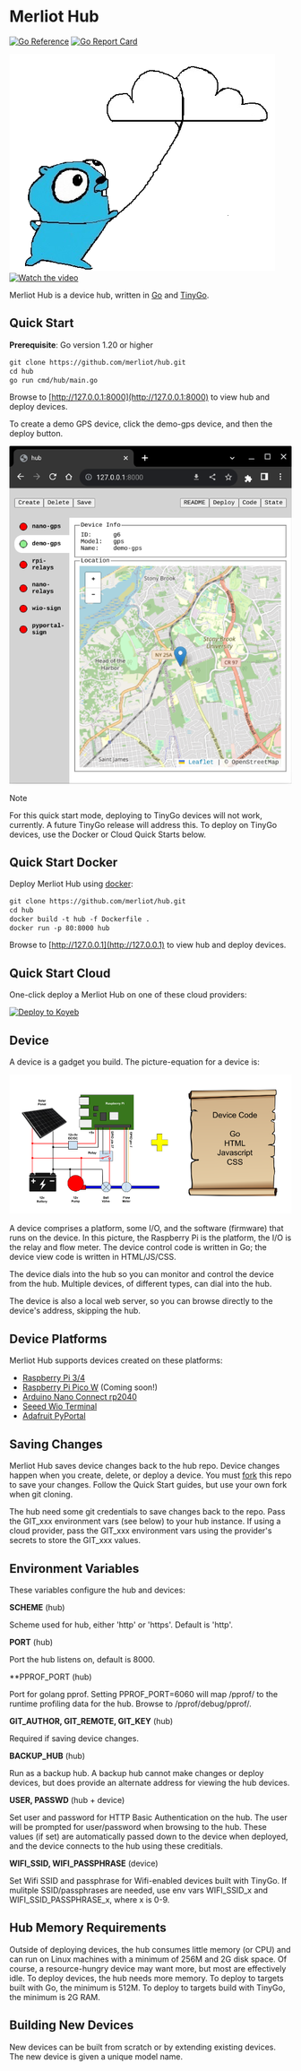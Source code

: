 # Merliot Hub

[![Go Reference](https://pkg.go.dev/badge/pkg.dev.go/github.com/merliot/hub.svg)](https://pkg.go.dev/github.com/merliot/hub)
[![Go Report Card](https://goreportcard.com/badge/github.com/merliot/hub)](https://goreportcard.com/report/github.com/merliot/hub)

![Gopher Thing](images/gopher_cloud.png)[![Watch the video](https://img.youtube.com/vi/oHmQlU-gCKA/0.jpg)](https://youtu.be/oHmQlU-gCKA)

Merliot Hub is a device hub, written in [Go](go.dev) and [TinyGo](tinygo.org).

## Quick Start

**Prerequisite**: Go version 1.20 or higher

```
git clone https://github.com/merliot/hub.git
cd hub
go run cmd/hub/main.go
```

Browse to [http://127.0.0.1:8000](http://127.0.0.1:8000) to view hub and deploy devices.

To create a demo GPS device, click the demo-gps device, and then the deploy button.

![demo-gps](images/demo-gps.png)

> [!NOTE]
> For this quick start mode, deploying to TinyGo devices will not work, currently.  A future TinyGo release will address this.  To deploy on TinyGo devices, use the Docker or Cloud Quick Starts below.

## Quick Start Docker

Deploy Merliot Hub using [docker](https://www.docker.com/):

```
git clone https://github.com/merliot/hub.git
cd hub
docker build -t hub -f Dockerfile .
docker run -p 80:8000 hub
```

Browse to [http://127.0.0.1](http://127.0.0.1) to view hub and deploy devices.

## Quick Start Cloud

One-click deploy a Merliot Hub on one of these cloud providers:

[![Deploy to Koyeb](https://www.koyeb.com/static/images/deploy/button.svg)](https://app.koyeb.com/deploy?type=git&repository=github.com/merliot/hub&branch=main&name=hub&builder=dockerfile&env[SCHEME]=https)

## Device

A device is a gadget you build.  The picture-equation for a device is:

![device](images/device.png)

A device comprises a platform, some I/O, and the software (firmware) that runs on the device.  In this picture, the Raspberry Pi is the platform, the I/O is the relay and flow meter.  The device control code is written in Go; the device view code is written in HTML/JS/CSS.

The device dials into the hub so you can monitor and control the device from the hub.  Multiple devices, of different types, can dial into the hub.

The device is also a local web server, so you can browse directly to the device's address, skipping the hub.

## Device Platforms

Merliot Hub supports devices created on these platforms:

- [Raspberry Pi 3/4](https://www.raspberrypi.com/)
- [Raspberry Pi Pico W](https://www.raspberrypi.com/documentation/microcontrollers/raspberry-pi-pico.html) (Coming soon!)
- [Arduino Nano Connect rp2040](https://docs.arduino.cc/hardware/nano-rp2040-connect)
- [Seeed Wio Terminal](https://www.seeedstudio.com/Wio-Terminal-p-4509.html)
- [Adafruit PyPortal](https://www.adafruit.com/product/4116)

## Saving Changes

Merliot Hub saves device changes back to the hub repo.  Device changes happen when you create, delete, or deploy a device.  You must [fork](https://docs.github.com/en/get-started/quickstart/fork-a-repo) this repo to save your changes.  Follow the Quick Start guides, but use your own fork when git cloning.

The hub need some git credentials to save changes back to the repo.  Pass the GIT_xxx environment vars (see below) to your hub instance.  If using a cloud provider, pass the GIT_xxx environment vars using the provider's secrets to store the GIT_xxx values.

## Environment Variables

These variables configure the hub and devices:

**SCHEME** (hub)

Scheme used for hub, either 'http' or 'https'.  Default is 'http'.

**PORT** (hub)

Port the hub listens on, default is 8000.

**PPROF_PORT (hub)

Port for golang pprof.  Setting PPROF_PORT=6060 will map /pprof/ to the runtime profiling data for the hub.  Browse to <hub address>/pprof/debug/pprof/.

**GIT_AUTHOR, GIT_REMOTE, GIT_KEY** (hub)

Required if saving device changes.

**BACKUP_HUB** (hub)

Run as a backup hub.  A backup hub cannot make changes or deploy devices, but does provide an alternate address for viewing the hub devices.

**USER, PASSWD** (hub + device)

Set user and password for HTTP Basic Authentication on the hub.  The user will be prompted for user/password when browsing to the hub.  These values (if set) are automatically passed down to the device when deployed, and the device connects to the hub using these creditials.

**WIFI_SSID, WIFI_PASSPHRASE** (device)

Set Wifi SSID and passphrase for Wifi-enabled devices built with TinyGo.  If mulitple SSID/passphrases are needed, use env vars WIFI_SSID_x and WIFI_SSID_PASSPHRASE_x, where x is 0-9.

## Hub Memory Requirements

Outside of deploying devices, the hub consumes little memory (or CPU) and can run on Linux machines with a minimum of 256M and 2G disk space.  Of course, a resource-hungry device may want more, but most are effectively idle.  To deploy devices, the hub needs more memory.  To deploy to targets built with Go, the minimum is 512M.  To deploy to targets build with TinyGo, the minimum is 2G RAM.

## Building New Devices

New devices can be built from scratch or by extending existing devices.  The new device is given a unique model name.
